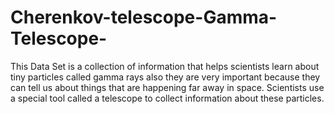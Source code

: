 # Cherenkov-telescope-Gamma-Telescope-
This Data Set is a collection of information that helps scientists learn about tiny particles called gamma rays also  they are very important because they can tell us about things that are happening far away in space. Scientists use a special tool called a telescope to collect information about these particles.
